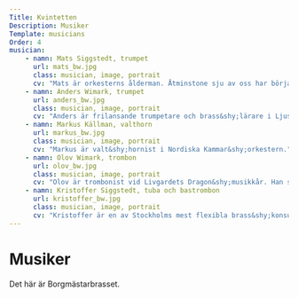 ```yaml
---
Title: Kvintetten
Description: Musiker
Template: musicians
Order: 4
musician:
    - namn: Mats Siggstedt, trumpet
      url: mats_bw.jpg
      class: musician, image, portrait
      cv: "Mats är orkesterns ålderman. Åtminstone sju av oss har börjat vår skolning under honom."
    - namn: Anders Wimark, trumpet
      url: anders_bw.jpg
      class: musician, image, portrait
      cv: "Anders är frilansande trumpetare och brass&shy;lärare i Ljusdal. Han är navet i orkestern."
    - namn: Markus Källman, valthorn
      url: markus_bw.jpg
      class: musician, image, portrait
      cv: "Markus är valt&shy;hornist i Nordiska Kammar&shy;orkestern."
    - namn: Olov Wimark, trombon
      url: olov_bw.jpg
      class: musician, image, portrait
      cv: "Olov är trombonist vid Livgardets Dragon&shy;musikkår. Han spelar musik sittande, till fots och till häst."
    - namn: Kristoffer Siggstedt, tuba och bastrombon
      url: kristoffer_bw.jpg
      class: musician, image, portrait
      cv: "Kristoffer är en av Stockholms mest flexibla brass&shy;konsulter."
---
```

# Musiker

Det här är Borg&shy;mästar&shy;brasset.
